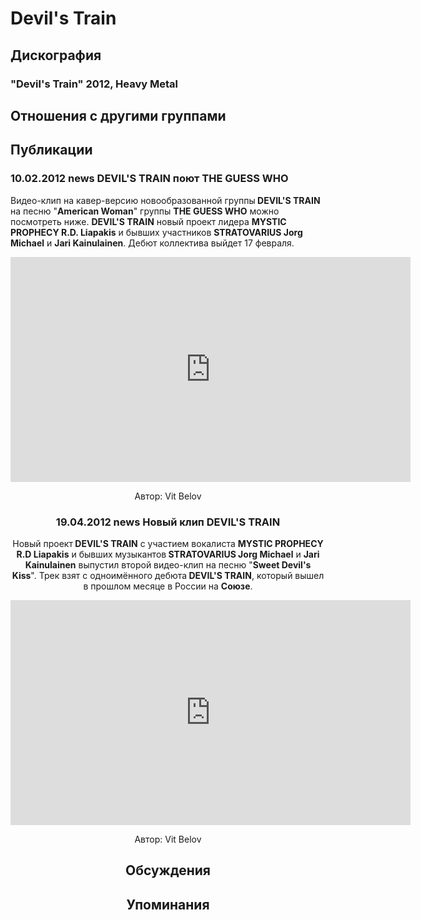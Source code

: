 # Devil's Train



## Дискография

### "Devil's Train" 2012, Heavy Metal




## Отношения с другими группами


## Публикации

### 10.02.2012 news DEVIL&#39;S TRAIN поют THE GUESS WHO

<P>Видео-клип на кавер-версию новообразованной группы<STRONG> DEVIL'S TRAIN</STRONG> на песню "<STRONG>American Woman</STRONG>" группы <STRONG>THE GUESS WHO</STRONG> можно посмотреть ниже. <STRONG>DEVIL'S TRAIN</STRONG> новый проект лидера <STRONG>MYSTIC PROPHECY R.D. Liapakis</STRONG> и бывших участников <STRONG>STRATOVARIUS Jorg Michael</STRONG> и <STRONG>Jari Kainulainen</STRONG>. Дебют коллектива выйдет 17 февраля.</P>
<P><center><iframe width="640" height="360" src="http://www.youtube.com/embed/GyRcr9H6FaQ?feature=player_embedded" frameborder="0" allowfullscreen></iframe></P>
Автор: Vit Belov

### 19.04.2012 news Новый клип DEVIL&#39;S TRAIN

<P>Новый проект<STRONG> DEVIL'S TRAIN</STRONG> с участием вокалиста <STRONG>MYSTIC PROPHECY R.D Liapakis</STRONG> и бывших музыкантов<STRONG> STRATOVARIUS Jorg Michael</STRONG> и <STRONG>Jari Kainulainen</STRONG>&nbsp;выпустил второй видео-клип на песню "<STRONG>Sweet Devil's Kiss</STRONG>".&nbsp;Трек взят с одноимённого дебюта<STRONG> DEVIL'S TRAIN</STRONG>, который вышел в прошлом месяце в России на <STRONG>Союзе</STRONG>.</P>
<P><center><iframe width="640" height="360" src="http://www.youtube.com/embed/V_6uiOkYFCk?feature=player_embedded" frameborder="0" allowfullscreen></iframe></P>
Автор: Vit Belov


## Обсуждения


## Упоминания

